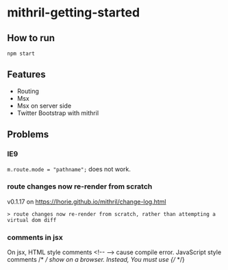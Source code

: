 # mithril-getting-started

How to run
----------


```
npm start
```

Features
---------

* Routing
* Msx
* Msx on server side
* Twitter Bootstrap with mithril


Problems
--------

### IE9

`m.route.mode = "pathname";` does not work.


### route changes now re-render from scratch

v0.1.17 on <https://lhorie.github.io/mithril/change-log.html>

	> route changes now re-render from scratch, rather than attempting a virtual dom diff

### comments in jsx

On jsx, HTML style comments <\!-- --> cause compile error. JavaScript style comments /* */ show on a browser. Instead, You must use {/*  */}


